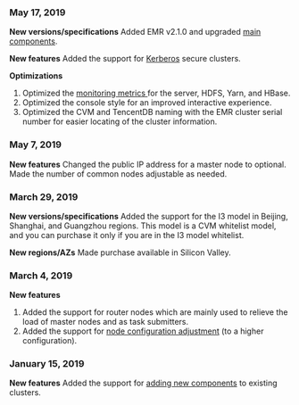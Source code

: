 ### May 17, 2019 
**New versions/specifications**
Added EMR v2.1.0 and upgraded [main components](https://intl.cloud.tencent.com/document/product/1026/31095).

**New features**
Added the support for [Kerberos](https://intl.cloud.tencent.com/document/product/1026/31163) secure clusters.

**Optimizations**
1. Optimized the [monitoring metrics ](https://intl.cloud.tencent.com/document/product/1026/31121) for the server, HDFS, Yarn, and HBase.
2. Optimized the console style for an improved interactive experience.
3. Optimized the CVM and TencentDB naming with the EMR cluster serial number for easier locating of the cluster information.

### May 7, 2019  
**New features**
Changed the public IP address for a master node to optional.
Made the number of common nodes adjustable as needed.

### March 29, 2019  
**New versions/specifications**
Added the support for the I3 model in Beijing, Shanghai, and Guangzhou regions. This model is a CVM whitelist model, and you can purchase it only if you are in the I3 model whitelist.

**New regions/AZs**
Made purchase available in Silicon Valley.

### March 4, 2019
**New features**
1. Added the support for router nodes which are mainly used to relieve the load of master nodes and as task submitters.
2. Added the support for [node configuration adjustment](https://intl.cloud.tencent.com/document/product/1026/31114) (to a higher configuration).

### January 15, 2019
**New features**
Added the support for [adding new components](https://intl.cloud.tencent.com/document/product/1026/31108) to existing clusters.
